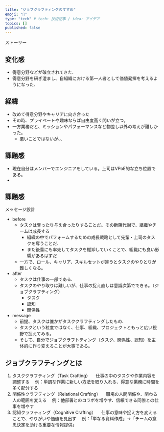 ```yaml
---
title: "ジョブクラフティングのすすめ"
emoji: "🐡"
type: "tech" # tech: 技術記事 / idea: アイデア
topics: []
published: false
---
```



ストーリー

## 変化感

- 得意分野などが確立されてきた.
- 得意分野を研ぎ澄まし、自組織における第一人者として価値発揮を考えるようになった.

## 経緯

- 改めて得意分野やキャリアに向き合った
- その時、プライベートや趣味ならば自由度高く問いが立つ。
- 一方業務だと、ミッションやパフォーマンスなど物差し以外の考えが難しかった。
  - 悪いことではないが、、

## 課題感

- 現在自分はメンバーでエンジニアをしている。上司はVPoE的な立ち位置である。
- 

## 課題感

メッセージ設計

- before
  - タスクは奪ったり与え合ったりすることだ。その新陳代謝で、組織やチームは成長する
    - 組織の中でパフォームするための成長戦略として先輩・上司のタスクを奪うことだ.
    - また後輩にも率先してタスクを棚卸していくことで、組織にも良い影響があるはずだ
  - 一方で、ロール、キャリア、スキルセットが違うとタスクのやりとりが難しくなる。
- after
  - タスクは仕事の一部である.
  - タスクのやり取りは難しいが、仕事の捉え直しは意識次第でできる。（ジョブクラフティング）
    - タスク
    - 認知
    - 関係性
- message
  - 前提、タスクは誰かがタスククラフティングしたもの.
  - タスクという粒度ではなく、仕事、組織、プロジェクトともっと広い視野で捉えてみる。
  - そして、自分でジョブクラフトティング（タスク、関係性、認知）を主体的に作り変えることが大事である。

## ジョブクラフティングとは

1. タスククラフティング（Task Crafting）
　仕事の中のタスクや作業内容を調整する
　例：単調な作業に新しい方法を取り入れる、得意な業務に時間を多く配分する
2. 関係性クラフティング（Relational Crafting）
　職場の人間関係や、関わる人の範囲を変える
　例：他部署とのコラボを増やす、信頼できる同僚との仕事を増やす
3. 認知クラフティング（Cognitive Crafting）
　仕事の意味や捉え方を変えることで、やりがいや価値を見出す
　例：「単なる資料作成」→「チームの意思決定を助ける重要な情報提供」
